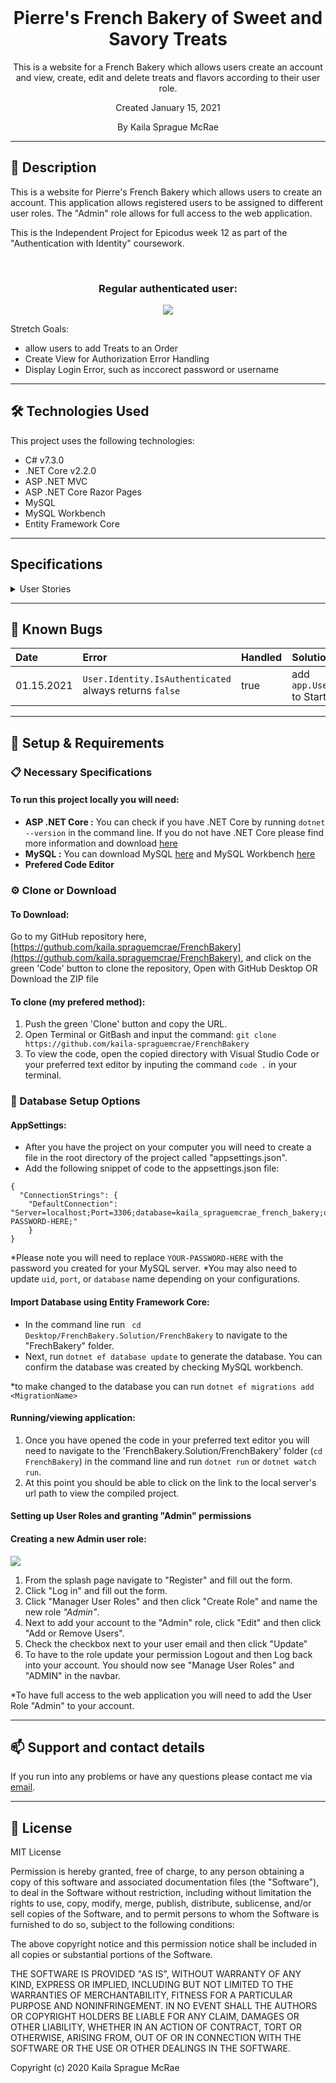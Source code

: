 <br>
<h1 align = "center">
  <b> Pierre's French Bakery of Sweet and Savory Treats </b>
</h1>

<p align = "center">
  This is a website for a French Bakery which allows users create an account and view, create, edit and delete treats and flavors according to their user role. 
</p>
<p align = "center"> Created January 15, 2021 </p>

<p align = "center">
  By Kaila Sprague McRae
</p>

--------------------

## 📖  Description

This is a website for Pierre's French Bakery which allows users to create an account. This application allows registered users to be assigned to different user roles. The "Admin" role allows for full access to the web application.  

This is the Independent Project for Epicodus week 12 as part of the "Authentication with Identity" coursework. 

<br>
<h3 align = "center">Regular authenticated user:</h3>
<p align = "center">
  <img src="https://media.giphy.com/media/yk0RvSBrvzCLrEdwg6/giphy.gif">
</p>

Stretch Goals:
- allow users to add Treats to an Order
- Create View for Authorization Error Handling 
- Display Login Error, such as inccorect password or username

--------------------

## 🛠️ Technologies Used

This project uses the following technologies:

- C# v7.3.0
- .NET Core v2.2.0
- ASP .NET MVC
- ASP .NET Core Razor Pages
- MySQL
- MySQL Workbench
- Entity Framework Core

-------------------

## Specifications

<details>
<summary>User Stories</summary>

| Story# | User Story | Complete |
| :------------- | :------------- | :------------- |
| 01 |  A user should be able to log in and log out. | true|
| 02 | Only logged in users should have create, update and delete functionality. All users should be able to have read functionality. | true |
| 03 | A user should be able to navigate to a splash page that lists all treats and flavors. Users should be able to click on an individual treat or flavor to see all the treats/flavors that belong to it. | true |
| 04 | Have separate roles for admins and logged-in users. Only admins should be able to add, update and delete. | true |
| 05 | Add an order form that only logged-in users can access. A logged-in user should be able to create, read, update and delete their own order. | false |

</details>

-------------------

## 🐛 Known Bugs



| Date | Error | Handled | Solution |
| :------------- | :------------- | :------------- | :------------- |
| 01.15.2021 | `User.Identity.IsAuthenticated` always returns `false` | true | add `app.UseAuthentication();` to Startup.cs |

-------------------

## 🔧 Setup & Requirements

### 📋 Necessary Specifications

#### To run this project locally you will need:

- **ASP .NET Core :** You can check if you have .NET Core by running `dotnet --version` in the command line. If you do not have .NET Core please find more information and download [here](https://dotnet.microsoft.com/download/dotnet-core)
- **MySQL :**  You can download MySQL [here](https://dev.mysql.com/downloads/file/?id=484914) and MySQL Workbench [here](https://dev.mysql.com/downloads/file/?id=484391)
- **Prefered Code Editor**


### ⚙️ Clone or Download

#### To Download:

Go to my GitHub repository here, [https://guthub.com/kaila.spraguemcrae/FrenchBakery](https://guthub.com/kaila.spraguemcrae/FrenchBakery), and click on the green 'Code' button to clone the repository, Open with GitHub Desktop OR Download the ZIP file

#### To clone (my prefered method):

1. Push the green 'Clone' button and copy the URL.
2. Open Terminal or GitBash and input the command: `git clone https://github.com/kaila-spraguemcrae/FrenchBakery`
3. To view the code, open the copied directory with Visual Studio Code or your preferred text editor by inputing the command `code .` in your terminal.

### 🧰 Database Setup Options

#### AppSettings:

- After you have the project on your computer you will need to create a file in the root directory of the project called "appsettings.json". 
- Add the following snippet of code to the appsettings.json file:

```
{
  "ConnectionStrings": {
    "DefaultConnection": "Server=localhost;Port=3306;database=kaila_spraguemcrae_french_bakery;uid=root;pwd=YOUR-PASSWORD-HERE;"
    }
}
```
*Please note you will need to replace `YOUR-PASSWORD-HERE` with the password you created for your MySQL server.
*You may also need to update `uid`, `port`, or `database` name depending on your configurations.

#### Import Database using Entity Framework Core:

 - In the command line run ` cd Desktop/FrenchBakery.Solution/FrenchBakery` to navigate to the "FrechBakery" folder. 
 - Next, run `dotnet ef database update` to generate the database. You can confirm the database was created by checking MySQL workbench.

*to make changed to the database you can run `dotnet ef migrations add <MigrationName>`

#### Running/viewing application:

1. Once you have opened the code in your preferred text editor you will need to navigate to the 'FrenchBakery.Solution/FrenchBakery' folder (`cd FrenchBakery`) in the command line and run `dotnet run` or `dotnet watch run`.
2. At this point you should be able to click on the link to the local server's url path to view the compiled project. 

#### Setting up User Roles and granting "Admin" permissions

<h4>Creating a new Admin user role:</h4>
<p>
  <img src= "https://media.giphy.com/media/tzDIALhp0BzeFpVL3V/giphy.gif"> 
</p>


1. From the splash page navigate to "Register" and fill out the form.
2. Click "Log in" and fill out the form.
3. Click "Manager User Roles" and then click "Create Role" and name the new role *"Admin"*.
4. Next to add your account to the "Admin" role, click "Edit" and then click "Add or Remove Users".
5. Check the checkbox next to your user email and then click "Update"
6. To have to the role update your permission Logout and then Log back into your account. You should now see "Manage User Roles" and "ADMIN" in the navbar. 

*To have full access to the web application you will need to add the User Role "Admin" to your account.

--------------------------

## 📫 Support and contact details

If you run into any problems or have any questions please contact me via [email](mailto:kaila.sprague@icloud.com).

---------------------------

## 📘 License

MIT License

Permission is hereby granted, free of charge, to any person obtaining a copy
of this software and associated documentation files (the "Software"), to deal
in the Software without restriction, including without limitation the rights
to use, copy, modify, merge, publish, distribute, sublicense, and/or sell
copies of the Software, and to permit persons to whom the Software is
furnished to do so, subject to the following conditions:

The above copyright notice and this permission notice shall be included in all
copies or substantial portions of the Software.

THE SOFTWARE IS PROVIDED "AS IS", WITHOUT WARRANTY OF ANY KIND, EXPRESS OR
IMPLIED, INCLUDING BUT NOT LIMITED TO THE WARRANTIES OF MERCHANTABILITY,
FITNESS FOR A PARTICULAR PURPOSE AND NONINFRINGEMENT. IN NO EVENT SHALL THE
AUTHORS OR COPYRIGHT HOLDERS BE LIABLE FOR ANY CLAIM, DAMAGES OR OTHER
LIABILITY, WHETHER IN AN ACTION OF CONTRACT, TORT OR OTHERWISE, ARISING FROM,
OUT OF OR IN CONNECTION WITH THE SOFTWARE OR THE USE OR OTHER DEALINGS IN THE
SOFTWARE.

Copyright (c) 2020 Kaila Sprague McRae